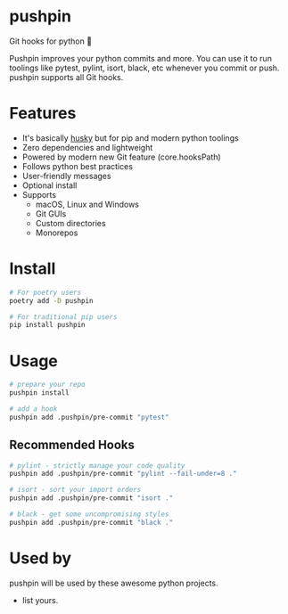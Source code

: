 # pushpin
Git hooks for python 📌

Pushpin improves your python commits and more.
You can use it to run toolings like pytest, pylint, isort, black, etc
whenever you commit or push. pushpin supports all Git hooks.

# Features
- It's basically [husky](https://typicode.github.io/husky/#/) but for pip and modern python toolings
- Zero dependencies and lightweight
- Powered by modern new Git feature (core.hooksPath)
- Follows python best practices
- User-friendly messages
- Optional install
- Supports
    - macOS, Linux and Windows
    - Git GUIs
    - Custom directories
    - Monorepos

# Install

```bash
# For poetry users
poetry add -D pushpin

# For traditional pip users
pip install pushpin
```

# Usage

```bash
# prepare your repo
pushpin install

# add a hook
pushpin add .pushpin/pre-commit "pytest"
```

## Recommended Hooks

```bash
# pylint - strictly manage your code quality
pushpin add .pushpin/pre-commit "pylint --fail-under=8 ."

# isort - sort your import orders
pushpin add .pushpin/pre-commit "isort ."

# black - get some uncompromising styles
pushpin add .pushpin/pre-commit "black ."
```

# Used by

pushpin will be used by these awesome python projects.

- list yours.

